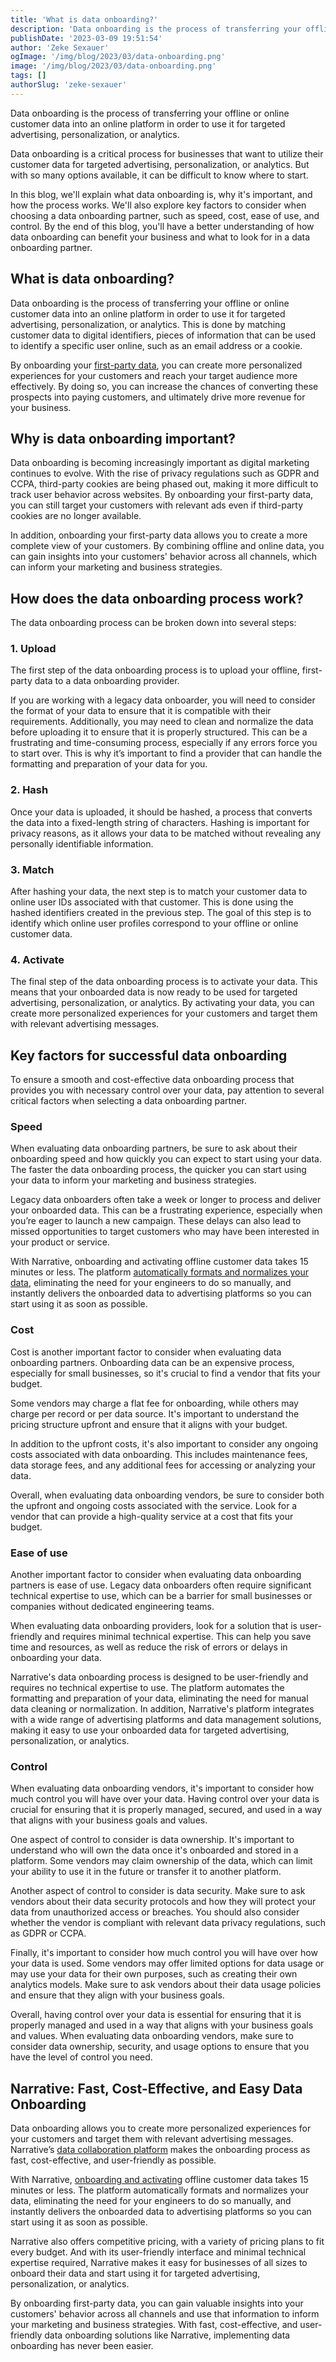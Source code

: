 ```yaml
---
title: 'What is data onboarding?'
description: 'Data onboarding is the process of transferring your offline customer data into an online platform to use it for targeted advertising and personalization.'
publishDate: '2023-03-09 19:51:54'
author: 'Zeke Sexauer'
ogImage: '/img/blog/2023/03/data-onboarding.png'
image: '/img/blog/2023/03/data-onboarding.png'
tags: []
authorSlug: 'zeke-sexauer'
---
```

Data onboarding is the process of transferring your offline or online customer data into an online platform in order to use it for targeted advertising, personalization, or analytics.

Data onboarding is a critical process for businesses that want to utilize their customer data for targeted advertising, personalization, or analytics. But with so many options available, it can be difficult to know where to start.

In this blog, we'll explain what data onboarding is, why it's important, and how the process works. We'll also explore key factors to consider when choosing a data onboarding partner, such as speed, cost, ease of use, and control. By the end of this blog, you'll have a better understanding of how data onboarding can benefit your business and what to look for in a data onboarding partner.

What is data onboarding?
------------------------

Data onboarding is the process of transferring your offline or online customer data into an online platform in order to use it for targeted advertising, personalization, or analytics. This is done by matching customer data to digital identifiers, pieces of information that can be used to identify a specific user online, such as an email address or a cookie.

By onboarding your [first-party data](/first-party-second-party-third-party-data), you can create more personalized experiences for your customers and reach your target audience more effectively. By doing so, you can increase the chances of converting these prospects into paying customers, and ultimately drive more revenue for your business.

Why is data onboarding important?
---------------------------------

Data onboarding is becoming increasingly important as digital marketing continues to evolve. With the rise of privacy regulations such as GDPR and CCPA, third-party cookies are being phased out, making it more difficult to track user behavior across websites. By onboarding your first-party data, you can still target your customers with relevant ads even if third-party cookies are no longer available.

In addition, onboarding your first-party data allows you to create a more complete view of your customers. By combining offline and online data, you can gain insights into your customers' behavior across all channels, which can inform your marketing and business strategies.

How does the data onboarding process work?
------------------------------------------

The data onboarding process can be broken down into several steps:

### 1\. Upload

The first step of the data onboarding process is to upload your offline, first-party data to a data onboarding provider.

If you are working with a legacy data onboarder, you will need to consider the format of your data to ensure that it is compatible with their requirements. Additionally, you may need to clean and normalize the data before uploading it to ensure that it is properly structured. This can be a frustrating and time-consuming process, especially if any errors force you to start over. This is why it’s important to find a provider that can handle the formatting and preparation of your data for you.

### 2\. Hash

Once your data is uploaded, it should be hashed, a process that converts the data into a fixed-length string of characters. Hashing is important for privacy reasons, as it allows your data to be matched without revealing any personally identifiable information.

### 3\. Match

After hashing your data, the next step is to match your customer data to online user IDs associated with that customer. This is done using the hashed identifiers created in the previous step. The goal of this step is to identify which online user profiles correspond to your offline or online customer data.

### 4\. Activate

The final step of the data onboarding process is to activate your data. This means that your onboarded data is now ready to be used for targeted advertising, personalization, or analytics. By activating your data, you can create more personalized experiences for your customers and target them with relevant advertising messages.

Key factors for successful data onboarding
------------------------------------------

To ensure a smooth and cost-effective data onboarding process that provides you with necessary control over your data, pay attention to several critical factors when selecting a data onboarding partner.

### Speed

When evaluating data onboarding partners, be sure to ask about their onboarding speed and how quickly you can expect to start using your data. The faster the data onboarding process, the quicker you can start using your data to inform your marketing and business strategies.

Legacy data onboarders often take a week or longer to process and deliver your onboarded data. This can be a frustrating experience, especially when you’re eager to launch a new campaign. These delays can also lead to missed opportunities to target customers who may have been interested in your product or service.

With Narrative, onboarding and activating offline customer data takes 15 minutes or less. The platform [automatically formats and normalizes your data](https://www.narrative.io/rosetta-stone), eliminating the need for your engineers to do so manually, and instantly delivers the onboarded data to advertising platforms so you can start using it as soon as possible.

### Cost

Cost is another important factor to consider when evaluating data onboarding partners. Onboarding data can be an expensive process, especially for small businesses, so it's crucial to find a vendor that fits your budget.

Some vendors may charge a flat fee for onboarding, while others may charge per record or per data source. It's important to understand the pricing structure upfront and ensure that it aligns with your budget.

In addition to the upfront costs, it's also important to consider any ongoing costs associated with data onboarding. This includes maintenance fees, data storage fees, and any additional fees for accessing or analyzing your data.

Overall, when evaluating data onboarding vendors, be sure to consider both the upfront and ongoing costs associated with the service. Look for a vendor that can provide a high-quality service at a cost that fits your budget.

### Ease of use

Another important factor to consider when evaluating data onboarding partners is ease of use. Legacy data onboarders often require significant technical expertise to use, which can be a barrier for small businesses or companies without dedicated engineering teams.

When evaluating data onboarding providers, look for a solution that is user-friendly and requires minimal technical expertise. This can help you save time and resources, as well as reduce the risk of errors or delays in onboarding your data.

Narrative's data onboarding process is designed to be user-friendly and requires no technical expertise to use. The platform automates the formatting and preparation of your data, eliminating the need for manual data cleaning or normalization. In addition, Narrative's platform integrates with a wide range of advertising platforms and data management solutions, making it easy to use your onboarded data for targeted advertising, personalization, or analytics.

### Control

When evaluating data onboarding vendors, it's important to consider how much control you will have over your data. Having control over your data is crucial for ensuring that it is properly managed, secured, and used in a way that aligns with your business goals and values.

One aspect of control to consider is data ownership. It's important to understand who will own the data once it's onboarded and stored in a platform. Some vendors may claim ownership of the data, which can limit your ability to use it in the future or transfer it to another platform.

Another aspect of control to consider is data security. Make sure to ask vendors about their data security protocols and how they will protect your data from unauthorized access or breaches. You should also consider whether the vendor is compliant with relevant data privacy regulations, such as GDPR or CCPA.

Finally, it's important to consider how much control you will have over how your data is used. Some vendors may offer limited options for data usage or may use your data for their own purposes, such as creating their own analytics models. Make sure to ask vendors about their data usage policies and ensure that they align with your business goals.

Overall, having control over your data is essential for ensuring that it is properly managed and used in a way that aligns with your business goals and values. When evaluating data onboarding vendors, make sure to consider data ownership, security, and usage options to ensure that you have the level of control you need.

Narrative: Fast, Cost-Effective, and Easy Data Onboarding
---------------------------------------------------------

Data onboarding allows you to create more personalized experiences for your customers and target them with relevant advertising messages. Narrative’s [data collaboration platform](https://www.narrative.io/data-collaboration-platform) makes the onboarding process as fast, cost-effective, and user-friendly as possible.

With Narrative, [onboarding and activating](https://www.narrative.io/solutions/audience-activation) offline customer data takes 15 minutes or less. The platform automatically formats and normalizes your data, eliminating the need for your engineers to do so manually, and instantly delivers the onboarded data to advertising platforms so you can start using it as soon as possible.

Narrative also offers competitive pricing, with a variety of pricing plans to fit every budget. And with its user-friendly interface and minimal technical expertise required, Narrative makes it easy for businesses of all sizes to onboard their data and start using it for targeted advertising, personalization, or analytics.

By onboarding first-party data, you can gain valuable insights into your customers' behavior across all channels and use that information to inform your marketing and business strategies. With fast, cost-effective, and user-friendly data onboarding solutions like Narrative, implementing data onboarding has never been easier.

